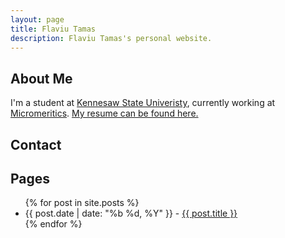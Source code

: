```yaml
---
layout: page
title: Flaviu Tamas
description: Flaviu Tamas's personal website.
---
```


## About Me

I'm a student at [Kennesaw State Univeristy][ksu], currently working at [Micromeritics][]. [My resume can be found here.][resume]

[micromeritics]: http://www.micromeritics.com/
[resume]: https://drive.google.com/open?id=0B1lFilx0211ITmZEa1gyZy1sVjA
[ksu]: https://www.kennesaw.edu/

## Contact
<a href="mailto:me@flaviutamas.com"><i class="icon-big icon-mail-squared"></i></a>
<a href="https://github.com/flaviut/"><i class="icon-big icon-github-squared"></i></a>

## Pages
<ul>
{% for post in site.posts %}
  <li>{{ post.date | date: "%b %d, %Y" }} - <a href="{{ post.url }}">{{ post.title }}</a></li>
{% endfor %}
</ul>
